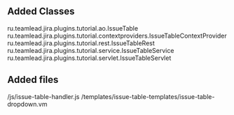 ## Added Classes

ru.teamlead.jira.plugins.tutorial.ao.IssueTable
ru.teamlead.jira.plugins.tutorial.contextproviders.IssueTableContextProvider
ru.teamlead.jira.plugins.tutorial.rest.IssueTableRest
ru.teamlead.jira.plugins.tutorial.service.IssueTableService
ru.teamlead.jira.plugins.tutorial.servlet.IssueTableServlet

## Added files

/js/issue-table-handler.js
/templates/issue-table-templates/issue-table-dropdown.vm
